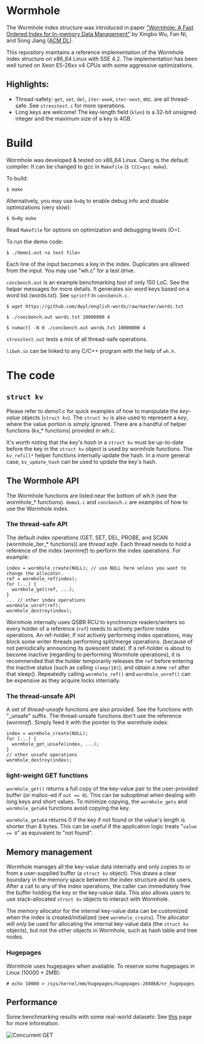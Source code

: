 # Wormhole

The Wormhole index structure was introduced in paper ["Wormhole: A Fast Ordered Index for In-memory Data Management"](https://www.cs.uic.edu/~wuxb/papers/wormhole.pdf) by Xingbo Wu, Fan Ni, and Song Jiang ([ACM DL](https://dl.acm.org/citation.cfm?id=3303955)).

This repository maintains a reference implementation of the Wormhole index structure on x86\_64 Linux with SSE 4.2.
The implementation has been well tuned on Xeon E5-26xx v4 CPUs with some aggressive optimizations.

## Highlights:
* Thread-safety: `get`, `set`, `del`, `iter-seek`, `iter-next`, etc. are all thread-safe. See `stresstest.c` for more operations.
* Long keys are welcome! The key-length field (`klen`) is a 32-bit unsigned integer and the maximum size of a key is 4GB.

# Build

Wormhole was developed & tested on x86\_64 Linux.
Clang is the default compiler. It can be changed to gcc in `Makefile` (`$ CCC=gcc make`).

To build:

    $ make

Alternatively, you may use `O=0g` to enable debug info and disable optimizations (very slow):

    $ O=0g make

Read `Makefile` for options on optimization and debugging levels (O=).

To run the demo code:

    $ ./demo1.out <a text file>

Each line of the input becomes a key in the index. Duplicates are allowed from the input. You may use "wh.c" for a test drive.

`concbench.out` is an example benchmarking tool of only 150 LoC. See the helper messages for more details.
It generates six-word keys based on a word list (words.txt). See `sprintf` in `concbench.c`.

    $ wget https://github.com/dwyl/english-words/raw/master/words.txt

    $ ./concbench.out words.txt 10000000 4

    $ numactl -N 0 ./concbench.out words.txt 10000000 4

`stresstest.out` tests a mix of all thread-safe operations.

`libwh.so` can be linked to any C/C++ program with the help of `wh.h`.

# The code

## `struct kv`

Please refer to demo1.c for quick examples of how to manipulate the *key-value* objects (`struct kv`).
The `struct kv` is also used to represent a *key*, where the value portion is simply ignored.
There are a handful of helper functions (kv\_\* functions) provided in wh.c.

It's worth noting that the *key's hash* in a `struct kv` must be up-to-date before the key in the
`struct kv` object is used by wormhole functions.
The `kv_refill*` helper functions internally update the hash.
In a more general case, `kv_update_hash` can be used to update the key's hash.

## The Wormhole API

The Wormhole functions are listed near the bottom of wh.h (see the wormhole\_\* functions).
`demo1.c` and `concbench.c` are examples of how to use the Wormhole index.

### The thread-safe API
The default index operations (GET, SET, DEL, PROBE, and SCAN (wormhole\_iter\_\* functions)) are *thread safe*.
Each thread needs to hold a reference of the index (_wormref_) to perform the index operations. For example:

    index = wormhole_create(NULL); // use NULL here unless you want to change the allocator.
    ref = wormhole_ref(index);
    for (...) {
      wormhole_get(ref, ...);
    }
    ... // other index operations
    wormhole_unref(ref);
    wormhole_destroy(index);

Wormhole internally uses QSBR RCU to synchronize readers/writers so every holder of a reference (`ref`)
needs to actively perform index operations.
An ref-holder, if not actively performing index operations, may block some writer threads performing split/merge operations. (because of not periodically announcing its quiescent state).
If a ref-holder is about to become inactive (regarding to performing Wormhole operations),
it is recommended that the holder temporarily releases the `ref` before entering the inactive status (such as calling `sleep(10)`), and obtain a new `ref` after that sleep(). Repeatedly calling `wormhole_ref()` and `wormhole_unref()` can be expensive as they acquire locks internally.

### The thread-unsafe API
A set of *thread-unsafe* functions are also provided. See the functions with "\_unsafe" suffix.
The thread-unsafe functions don't use the reference (_wormref_). Simply feed it with the pointer to the wormhole index:

    index = wormhole_create(NULL);
    for (...) {
      wormhole_get_unsafe(index, ...);
    }
    // other unsafe operations
    wormhole_destroy(index);

### light-weight GET functions
`wormhole_get()` returns a full copy of the key-value pair to the user-provided buffer (or malloc-ed if `out == 0`). This can be suboptimal when dealing with long keys and short values.
To minimize copying, the `wormhole_getv` and `wormhole_getu64` functions avoid copying the key.

`wormhole_getu64` returns 0 if the key if not found or the value's length is shorter than 8 bytes. This can be useful if the application logic treats "`value == 0`" as equivalent to "not found".

## Memory management

Wormhole manages all the key-value data internally and only copies to or from a user-supplied
buffer (a `struct kv` object).
This draws a clear boundary in the memory space between the index structure and its users.
After a call to any of the index operations, the caller can immediately free
the buffer holding the key or the key-value data.
This also allows users to use stack-allocated `struct kv` objects to interact with Wormhole.

The memory allocator for the internal key-value data can be customized when the index is created/initialized (see `wormhole_create`).
The allocator will _only_ be used for allocating the internal key-value data (the `struct kv` objects),
but not the other objects in Wormhole, such as hash table and tree nodes.

### Hugepages
Wormhole uses hugepages when available. To reserve some hugepages in Linux (10000 * 2MB):

    # echo 10000 > /sys/kernel/mm/hugepages/hugepages-2048kB/nr_hugepages

## Performance
Some benchmarking results with some real-world datasets: See [this](https://github.com/wuxb45/wormhole/issues/5) page for more information.

![Concurrent GET](https://user-images.githubusercontent.com/564235/65991356-d300b180-e452-11e9-9103-f0f7e8dae20b.png)
